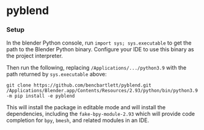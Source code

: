 # pyblend

### Setup
In the blender Python console, run `import sys; sys.executable` to get the path to the Blender Python binary. Configure your IDE to use this binary as the project interpreter.

Then run the following, replacing `/Applications/.../python3.9` with the path returned by `sys.executable` above:

```
git clone https://github.com/bencbartlett/pyblend.git
/Applications/Blender.app/Contents/Resources/2.93/python/bin/python3.9 -m pip install -e pyblend
```
This will install the package in editable mode and will install the dependencies, including the `fake-bpy-module-2.93` which will provide code completion for `bpy`, `bmesh`, and related modules in an IDE.